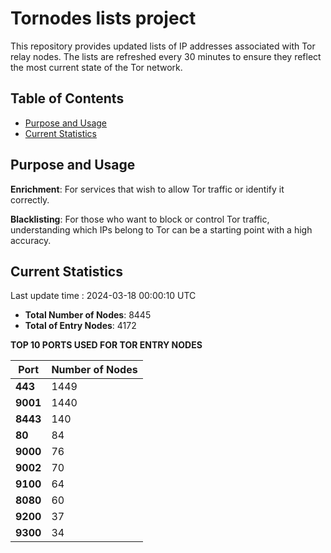 # Tornodes lists project

This repository provides updated lists of IP addresses associated with Tor relay nodes. The lists are refreshed every 30 minutes to ensure they reflect the most current state of the Tor network.

## Table of Contents

- [Purpose and Usage](#purpose-and-usage)
- [Current Statistics](#current-statistics)


## Purpose and Usage

**Enrichment**: For services that wish to allow Tor traffic or identify it correctly.

**Blacklisting**: For those who want to block or control Tor traffic, understanding which IPs belong to Tor can be a starting point with a high accuracy.

## Current Statistics

Last update time : 2024-03-18 00:00:10 UTC

- **Total Number of Nodes**: 8445
- **Total of Entry Nodes**: 4172

**TOP 10 PORTS USED FOR TOR ENTRY NODES**

| **Port** | **Number of Nodes** |
|------|-----------------|
| **443**   | 1449  |
| **9001**   | 1440  |
| **8443**   | 140  |
| **80**   | 84  |
| **9000**   | 76  |
| **9002**   | 70  |
| **9100**   | 64  |
| **8080**   | 60  |
| **9200**   | 37  |
| **9300**   | 34  |

